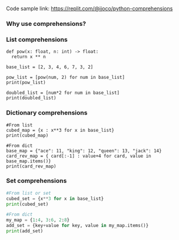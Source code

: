 Code sample link: <https://replit.com/@jjoco/python-comprehensions>

### Why use comprehensions?

### List comprehensions
```
def pow(x: float, n: int) -> float:
  return x ** n

base_list = [2, 3, 4, 6, 7, 3, 2]

pow_list = [pow(num, 2) for num in base_list]
print(pow_list)

doubled_list = [num*2 for num in base_list]
print(doubled_list)
```

### Dictionary comprehensions
```
#From list
cubed_map = {x : x**3 for x in base_list}
print(cubed_map)

#From dict
base_map = {"ace": 11, "king": 12, "queen": 13, "jack": 14}
card_rev_map = { card[:-1] : value+4 for card, value in base_map.items()}
print(card_rev_map)
```

### Set comprehensions
```python
#From list or set
cubed_set = {x**3 for x in base_list}
print(cubed_set)

#From dict
my_map = {1:4, 3:6, 2:8}
add_set = {key+value for key, value in my_map.items()}
print(add_set)
```